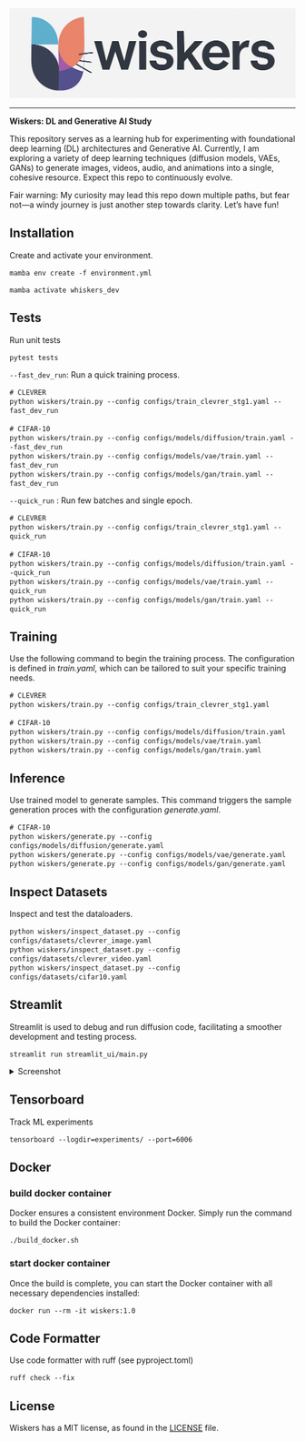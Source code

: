 
![PyTorch Logo](https://raw.githubusercontent.com/electricshadok/wiskers/refs/heads/main/docs/wiskers_logo.png)

--------------------------------------------------------------------------------


**Wiskers: DL and  Generative AI Study**


This repository serves as a learning hub for experimenting with foundational deep learning (DL) architectures and Generative AI. Currently, I am exploring a variety of deep learning techniques (diffusion models, VAEs, GANs) to generate images, videos, audio, and animations into a single, cohesive resource. Expect this repo to continuously evolve.

Fair warning: My curiosity may lead this repo down multiple paths, but fear not—a windy journey is just another step towards clarity. Let’s have fun!

## Installation

Create and activate your environment.
```
mamba env create -f environment.yml
```

```
mamba activate whiskers_dev
```

## Tests

Run unit tests

```
pytest tests
```

```--fast_dev_run```: Run a quick training process.

```
# CLEVRER
python wiskers/train.py --config configs/train_clevrer_stg1.yaml --fast_dev_run

# CIFAR-10
python wiskers/train.py --config configs/models/diffusion/train.yaml --fast_dev_run
python wiskers/train.py --config configs/models/vae/train.yaml --fast_dev_run
python wiskers/train.py --config configs/models/gan/train.yaml --fast_dev_run
```

```--quick_run``` : Run few batches and single epoch.

```
# CLEVRER
python wiskers/train.py --config configs/train_clevrer_stg1.yaml --quick_run

# CIFAR-10
python wiskers/train.py --config configs/models/diffusion/train.yaml --quick_run
python wiskers/train.py --config configs/models/vae/train.yaml --quick_run
python wiskers/train.py --config configs/models/gan/train.yaml --quick_run
```

## Training

Use the following command to begin the training process. The configuration is defined in *train.yaml*, which can be tailored to suit your specific training needs.

```
# CLEVRER
python wiskers/train.py --config configs/train_clevrer_stg1.yaml

# CIFAR-10
python wiskers/train.py --config configs/models/diffusion/train.yaml
python wiskers/train.py --config configs/models/vae/train.yaml
python wiskers/train.py --config configs/models/gan/train.yaml
```

## Inference

Use trained model to generate samples. This command triggers the sample generation proces with the configuration *generate.yaml*.

```
# CIFAR-10
python wiskers/generate.py --config configs/models/diffusion/generate.yaml
python wiskers/generate.py --config configs/models/vae/generate.yaml
python wiskers/generate.py --config configs/models/gan/generate.yaml
```

## Inspect Datasets

Inspect and test the dataloaders.

```
python wiskers/inspect_dataset.py --config configs/datasets/clevrer_image.yaml
python wiskers/inspect_dataset.py --config configs/datasets/clevrer_video.yaml
python wiskers/inspect_dataset.py --config configs/datasets/cifar10.yaml
```

## Streamlit

Streamlit is used to debug and run diffusion code, facilitating a smoother development and testing process.

```
streamlit run streamlit_ui/main.py
```

<details>
<summary>Screenshot</summary>
<p align="center"><img src="docs/app.png?raw=true"></p>
</details>


## Tensorboard

Track ML experiments

```
tensorboard --logdir=experiments/ --port=6006
```

## Docker

### build docker container

Docker ensures a consistent environment Docker. Simply run the command to build the Docker container:

```
./build_docker.sh
```

### start docker container
Once the build is complete, you can start the Docker container with all necessary dependencies installed:

```
docker run --rm -it wiskers:1.0
```

## Code Formatter
Use code formatter with ruff (see pyproject.toml)

```
ruff check --fix
```


## License

Wiskers has a MIT license, as found in the [LICENSE](https://github.com/vincentbonnetai/wiskers/blob/main/LICENSE) file.
